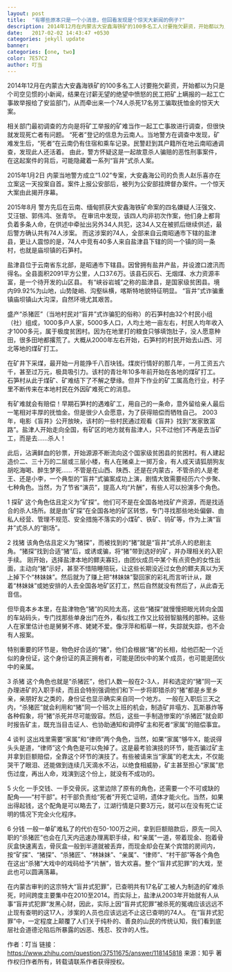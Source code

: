 ```yaml
---
layout: post
title:  "有哪些原本只是一个小消息，但回看发现是个惊天大新闻的例子?"
description: 2014年12月在内蒙古大安鑫海铁矿的100多名工人讨要拖欠薪资，开始都以为只是个司空见惯的小新闻，结果在讨薪无望的绝望中愤怒的民工把矿上瞒报的一起工亡事故举报给了安监部门，从而牵出来一个74人杀死17名劳工骗取抚恤金的惊天大案。
date:   2017-02-02 14:43:47 +0530
categories: jekyll update
banner: 
categories: [one, two]
color: 7E57C2
author: 叮当
---
```


2014年12月在内蒙古大安鑫海铁矿的100多名工人讨要拖欠薪资，开始都以为只是个司空见惯的小新闻，结果在讨薪无望的绝望中愤怒的民工把矿上瞒报的一起工亡事故举报给了安监部门，从而牵出来一个74人杀死17名劳工骗取抚恤金的惊天大案。

相关部门最初调查的方向是将矿工举报的矿难当作一起工亡事故进行调查，但很快就发现死亡者有问题。
“死者”登记的信息为云南人。当地警方在调查中发现，矿难发生后，“死者”在云南仍有住宿和乘车记录。民警赶到其户籍所在地云南昭通调查，发现此人还活着。
由此，警方怀疑这是一起故意杀人骗赔的恶性刑事案件，在这起案件的背后，可能隐藏着一系列“盲井”式杀人案。


2015年1月2日
内蒙当地警方成立“1.02”专案，大安鑫海公司的负责人赵乐喜亦在立案这一天投案自首。案件上报公安部后，被列为公安部挂牌督办案件。一个惊天大案由此揭开序幕。


2015年8月
警方先后在云南、缅甸抓获大安鑫海铁矿命案的四名嫌疑人汪强文、艾汪银、郭伟鸿、张青华。
在审讯中发现，该四人均非初次作案，他们身上都背负着多条人命，在供述中牵扯出另外34人共犯，这34人又在被抓后继续供述，最后警方确认共有74人涉案。
而这涉案的74人，全部来自云南昭通市下辖的盐津县，更让人震惊的是，74人中竞有40多人来自盐津县下辖的同一个镇的同一条村，也就是庙坝镇的石笋村。



盐津县位于云南省东北部，是昭通市下辖县。因曾拥有盐井产盐，并设渡口渡汛而得名。全县面积2091平方公里，人口37.6万。该县石灰石、无烟煤、水力资源丰富，是一个待开发的山区县。
有“峡谷岩城”之称的盐津县，是国家级贫困县。境内99.92%为山地，山势陡峭、沟壑纵横，喀斯特地貌特征明显。 “盲井”式诈骗重镇庙坝镇山大沟深，自然环境尤其艰苦。



盛产“杀猪匠”（当地村民对“盲井”式诈骗犯的俗称）的石笋村由32个村民小组（社）组成，1000多户人家，5000多人口，人均土地一亩左右，村民人均年收入才1000多元，属于极度贫困村。因为在地里打的粮食只够填饱肚子，没人愿意种田，很多田地都撂荒了。大概从2000年左右开始，石笋村的村民开始去山西、河北等地的煤矿打工。



在矿井下采煤，最开始一月能挣千八百块钱。煤炭行情好的那几年，一月工资五六千，甚至过万元，极具吸引力。该村的青壮年10多年前开始在各地的煤矿打工。
石笋村从此于煤矿、矿难结下了不解之孽缘。但井下作业的矿工属高危行业，村子里不断传来在本地村民在外因矿难死亡的消息。


有矿难就会有赔偿！早期石笋村的遇难矿工，用自己的一条命，意外留给亲人最后一笔相对丰厚的抚恤金。但是很少人会愿意，为了获得赔偿而牺牲自己。
2003年，电影《盲井》公开放映，该村的一些村民通过观看《盲井》找到“发家致富路”。盐津人开始走向全国，有矿区的地方就有盐津人，只不过他们不再是去当矿工，而是去……杀人！

此后，沾满鲜血的钞票，开始源源不断流向这个国家级贫困县的贫困村。有人建起造价二、三十万的二层或三层小楼，有人在赌桌上一掷万金，有人成天请狐朋狗友胡吃海喝、醉生梦死……
不管是在山西、陕西、还是在内蒙古，不管杀的人是老王、还是小李，一个典型的“盲井”式骗案成功上演，剧情大致需要经历六个步聚、七种角色。当然，为了节省“演员”，提高人均“片酬”，有些人可以扮演多个角色。

1
探矿
这个角色估且定义为“矿探”。他们可不是在全国各地找矿产资源，而是找适合的杀人场所。就是由“矿探”在全国各地的矿区转悠，专门寻找那些地处偏僻、由私人经营、管理不规范、安全措施不落实的小煤矿、铁矿、钨矿等，作为上演“盲井”式杀人的“剧场”。

2
找猪
该角色估且定义为“猪探”，而被找到的“猪”就是“盲井”式杀人的悲剧主角。“猪探”找到合适“猪”后，或诱或骗，将“猪”带到选好的矿，并办理相关的入职手续。
刚开始，选择盐津本地的鳏夫寡妇，由团伙成员中某个有点资色的女性出面，主动向“猪”示好，甚至不惜陪睡陪玩，让这些长期没近过女色的鳏夫真以为天上掉下个“林妹妹”。然后就为了赚上把“林妹妹”娶回家的彩礼而言听计从，跟着“林妹妹”或她安排的人去全国各地矿区打工，然后自然就没有然后了，从此杳无音信。

但毕竟本乡本里，在盐津物色“猪”的风险太高，这些“猪探”就慢慢把眼光转向全国的车站码头，专门找那些单身出门在外，看似找工作又比较弱智脑残的那种。这些人在家里估计也是舅舅不疼、姥姥不爱。像浮萍和稻草一样，失踪就失踪，也不会有人报案。

特别重要的环节是，物色好合适的“猪”，他们会根据“猪”的长相，给他匹配一个近似的身份证，这个身份证的真正拥有者，可能是团伙中的某个成员，也可能是团伙中的亲属。

3
杀猪
这个角色也就是“杀猪匠”，他们人数一般在2-3人，并和选定的“猪”同一天办理进矿的入职手续，而且会特别强调他们和下一步将即猎杀的“猪”都是乡里乡亲，亲朋好友之类的，身份证也显示确实来自同一个地方。
一般在入职后三天之内，“杀猪匠”就会利用和“猪”同一个班次上班的机会，制造矿井塌方、瓦斯暴炸等各种假象，将“猪”杀死并尽可能毁容。然后，这些一手制造惨案的“杀猪匠”就会即时报告矿主，既充当目击证人、也协助通知和调停矿主和死者“家属”的赔偿事宜。

4
谈判
这出戏里需要“家属”和“律师”两个角色，当然，如果“家属”够牛X，能说得头头是道，“律师”这个角色是可以免掉了。这是最考验演技的环节，能否骗过矿主并拿到巨额赔偿，全靠这个环节的演技了。有些被请来当“家属”的老太太，不仅能哭干了眼泪、还能做到连续几天滴水不沾，以绝食相威胁，矿主甚至担心“家属”悲伤过度，再出人命，戏演到这个份上，就没有不成功的。

5
火化
一手交钱、一手交骨灰。这里边除了原有的角色，还需要一个不可或缺的配角——“村干部”。村干部负责给“死者”开死亡证明，遗体才能火化。当然，如果出得起钱，这个配角是可以略去了，江湖行情是只要3万元，就可以在没有死亡证明的情况下完全火化程序。

6
分钱
一般一单矿难私了的代价在50-100万之间，拿到巨额赔款后，原先一同入职的“杀猪匠”也会在几天内迅速办理离职手续，和“亲属”一道，带着现金、抱着骨灰盒快速离去，骨灰盒一般到半道就被丢弃，而现金却会在某个宾馆的房间内，按“矿探”、“猪探”、“杀猪匠”、“林妹妹”、“亲属”、“律师”、“村干部”等各个角色在这出“杀猪”大戏中的戏码给予“片酬”，皆大欢喜。整个“盲井式犯罪”的大戏，至此也可以圆满落幕。




在内蒙古审判的这宗特大“盲井式犯罪”，已查明共有17名矿工被人为制造的矿难杀死，时间跨度主要集中在2010至2014。而实际上，盐津从2003年开始就有人从事“盲井式犯罪”发黑心财，因此，实际上因“盲井式犯罪”被杀死的冤魂应该远远不止现有查明的这17人，涉案的人员也应该远远不止这已查明的74人。
在“盲井式犯罪”中，一定程度上颠覆了人们关于纯朴的、善良的山民的传统认知，我们看到底层社会道德沦陷后所暴露的凶恶、残忍、狡诈的人性。

作者：叮当
链接：https://www.zhihu.com/question/37511675/answer/118145818
来源：知乎
著作权归作者所有，转载请联系作者获得授权。

